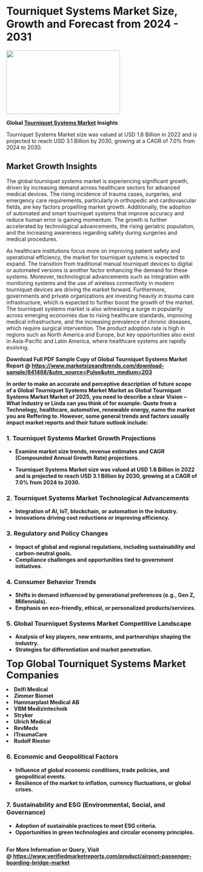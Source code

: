 <H1>Tourniquet Systems Market Size, Growth and Forecast from 2024 - 2031</H1><img class="aligncenter size-medium wp-image-584254" src="https://thirdeyenews.in/wp-content/uploads/2024/09/Global-Market-Research-300x168.jpeg" alt="" width="300" height="168" /><p><strong>Global&nbsp;<a href="https://www.marketsizeandtrends.com/download-sample/841468/&amp;utm_source=Pulse&amp;utm_medium=203">Tourniquet Systems Market</a> Insights</strong></p><p>Tourniquet Systems Market size was valued at USD 1.8 Billion in 2022 and is projected to reach USD 3.1 Billion by 2030, growing at a CAGR of 7.0% from 2024 to 2030.</p><p><h2>Market Growth Insights</h2> <p>The global tourniquet systems market is experiencing significant growth, driven by increasing demand across healthcare sectors for advanced medical devices. The rising incidence of trauma cases, surgeries, and emergency care requirements, particularly in orthopedic and cardiovascular fields, are key factors propelling market growth. Additionally, the adoption of automated and smart tourniquet systems that improve accuracy and reduce human error is gaining momentum. The growth is further accelerated by technological advancements, the rising geriatric population, and the increasing awareness regarding safety during surgeries and medical procedures.</p> <p><strong></strong></p> <p>As healthcare institutions focus more on improving patient safety and operational efficiency, the market for tourniquet systems is expected to expand. The transition from traditional manual tourniquet devices to digital or automated versions is another factor enhancing the demand for these systems. Moreover, technological advancements such as integration with monitoring systems and the use of wireless connectivity in modern tourniquet devices are driving the market forward. Furthermore, governments and private organizations are investing heavily in trauma care infrastructure, which is expected to further boost the growth of the market. The tourniquet systems market is also witnessing a surge in popularity across emerging economies due to rising healthcare standards, improving medical infrastructure, and the increasing prevalence of chronic diseases, which require surgical intervention. The product adoption rate is high in regions such as North America and Europe, but key opportunities also exist in Asia-Pacific and Latin America, where healthcare systems are rapidly evolving.</p> <p><strong></p><p><span class=""><strong>Download Full PDF Sample Copy of Global Tourniquet Systems Market Report</strong> @ <a href="https://www.marketsizeandtrends.com/download-sample/841468/&amp;utm_source=Pulse&amp;utm_medium=203" target="_blank">https://www.marketsizeandtrends.com/download-sample/841468/&amp;utm_source=Pulse&amp;utm_medium=203</a></span></p><p>In order to make an accurate and perceptive description of future scope of a Global&nbsp;Tourniquet Systems Market Market as Global&nbsp;Tourniquet Systems Market Market of 2025, you need to describe a clear Vision &ndash; What Industry or Linda can you think of for example: Quote from a Technology, healthcare, automotive, renewable energy, name the market you are Reffering to. However, some general trends and factors usually impact market reports and their future outlook include:</p><h3>1.&nbsp;<strong>Tourniquet Systems Market Growth Projections</strong></h3><ul><li>Examine market size trends, revenue estimates and CAGR (Compounded Annual Growth Rate) projections.</li><li><p>Tourniquet Systems Market size was valued at USD 1.8 Billion in 2022 and is projected to reach USD 3.1 Billion by 2030, growing at a CAGR of 7.0% from 2024 to 2030.</p></li></ul><h3>2.&nbsp;<strong>Tourniquet Systems Market Technological Advancements</strong></h3><ul><li>Integration of AI, IoT, blockchain, or automation in the industry.</li><li>Innovations driving cost reductions or improving efficiency.</li></ul><h3>3.&nbsp;<strong>Regulatory and Policy Changes</strong></h3><ul><li>Impact of global and regional regulations, including sustainability and carbon-neutral goals.</li><li>Compliance challenges and opportunities tied to government initiatives.</li></ul><h3>4.&nbsp;<strong>Consumer Behavior Trends</strong></h3><ul><li>Shifts in demand influenced by generational preferences (e.g., Gen Z, Millennials).</li><li>Emphasis on eco-friendly, ethical, or personalized products/services.</li></ul><h3>5.&nbsp;<strong>Global Tourniquet Systems Market Competitive Landscape</strong></h3><ul><li>Analysis of key players, new entrants, and partnerships shaping the industry.</li><li>Strategies for differentiation and market penetration.</li></ul><p data-pm-slice="1 1 []"><span style="color: inherit; font-family: inherit; font-size: 25px;">Top Global Tourniquet Systems Market Companies</span></p><div class="" data-test-id=""><p><li>Delfi Medical</li><li> Zimmer Biomet</li><li> Hammarplast Medical AB</li><li> VBM Medizintechnik</li><li> Stryker</li><li> Ulrich Medical</li><li> RevMedx</li><li> ITraumaCare</li><li> Rudolf Riester</li></p></div><h3>6.&nbsp;<strong>Economic and Geopolitical Factors</strong></h3><ul><li>Influence of global economic conditions, trade policies, and geopolitical events.</li><li>Resilience of the market to inflation, currency fluctuations, or global crises.</li></ul><h3>7.&nbsp;<strong>Sustainability and ESG (Environmental, Social, and Governance)</strong></h3><ul><li>Adoption of sustainable practices to meet ESG criteria.</li><li>Opportunities in green technologies and circular economy principles.</li></ul><h2><strong style="font-size: 14px;">For More Information or Query, Visit @&nbsp;</strong><a style="background-color: #ffffff; font-size: 14px;" href="https://www.marketsizeandtrends.com/report/tourniquet-systems-market/" target="_blank">https://www.verifiedmarketreports.com/product/airport-passenger-boarding-bridge-market</a></h2>
